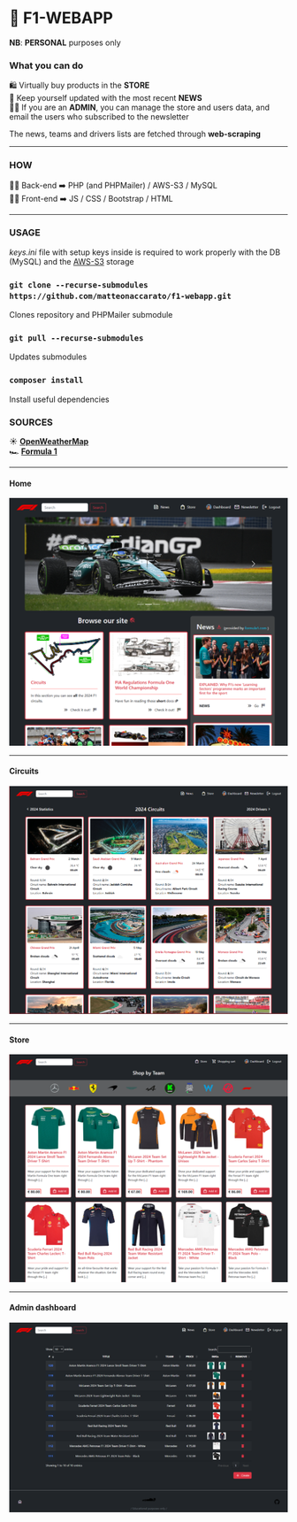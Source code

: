 # 🛜 F1-WEBAPP
**NB**: **PERSONAL** purposes only

### What you can do
🛍️ Virtually buy products in the **STORE** <br>
📰 Keep yourself updated with the most recent **NEWS** <br>
🧑‍💼 If you are an **ADMIN**, you can manage the store and users data, and email the users who subscribed to the newsletter <br>

The news, teams and drivers lists are fetched through **web-scraping**
<hr>

### HOW
🧑‍💻 Back-end ➡️ PHP (and PHPMailer) / AWS-S3 / MySQL
<br>
🧑‍💻 Front-end ➡️ JS / CSS / Bootstrap / HTML

<hr>

### USAGE
*keys.ini* file with setup keys inside is required to work properly with the DB (MySQL) and the [AWS-S3](https://aws.amazon.com/it/s3/) storage

### `git clone --recurse-submodules https://github.com/matteonaccarato/f1-webapp.git`
Clones repository and PHPMailer submodule

### `git pull --recurse-submodules`
Updates submodules

### `composer install`
Install useful dependencies


### SOURCES
☀️ [**OpenWeatherMap**](https://openweathermap.org/api) <br>
🏎️ [**Formula 1**](https://www.formula1.com/) <br>

<hr>

#### Home
![Home page](./assets/images/readme/home.png)

<hr>

#### Circuits
![Circuits page](./assets/images/readme/circuits.png)
<hr>

#### Store
![Store page](./assets/images/readme/store_user.png)
<hr>

#### Admin dashboard
![Admin page](./assets/images/readme/store_admin.png)
